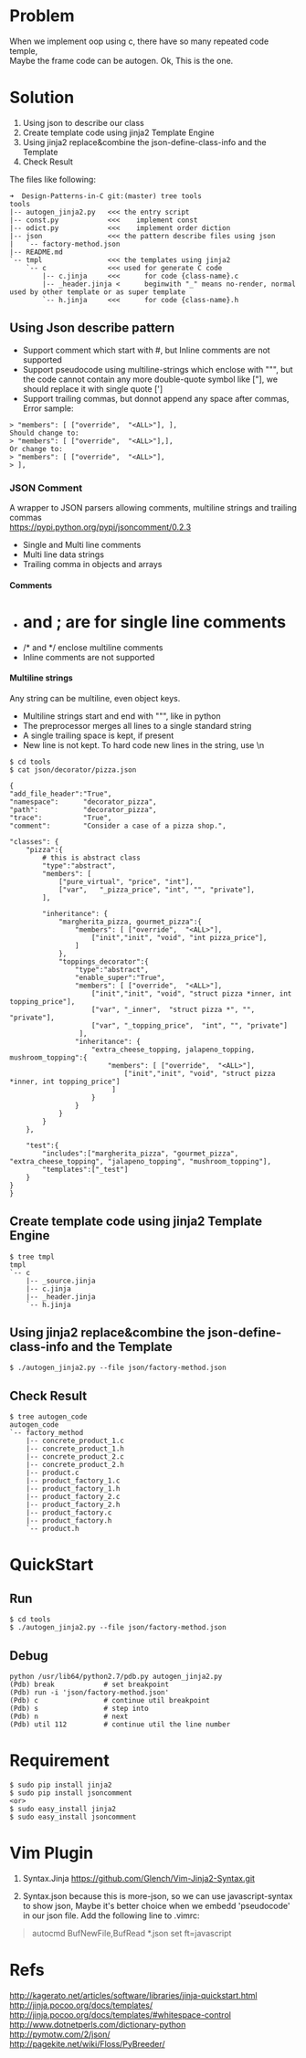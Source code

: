 # Problem

When we implement oop using c, there have so many repeated code temple,  
Maybe the frame code can be autogen. Ok, This is the one.  

# Solution

1. Using json to describe our class
2. Create template code using jinja2 Template Engine
3. Using jinja2 replace&combine the json-define-class-info and the Template
4. Check Result

The files like following:
```
➜  Design-Patterns-in-C git:(master) tree tools
tools
|-- autogen_jinja2.py   <<< the entry script
|-- const.py            <<<    implement const
|-- odict.py            <<<    implement order diction
|-- json                <<< the pattern describe files using json
|   `-- factory-method.json
|-- README.md
`-- tmpl                <<< the templates using jinja2
    `-- c               <<< used for generate C code
        |-- c.jinja     <<<      for code {class-name}.c
        |-- _header.jinja <      beginwith "_" means no-render, normal used by other template or as super template
        `-- h.jinja     <<<      for code {class-name}.h
```

## Using Json describe pattern

- Support comment which start with #, but Inline comments are not supported
- Support pseudocode using multiline-strings which enclose with """, but the code cannot contain any more double-quote symbol like ["], we should replace it with single quote [']
- Support trailing commas, but donnot append any space after commas, Error sample:
```
> "members": [ ["override",  "<ALL>"], ],
Should change to:
> "members": [ ["override",  "<ALL>"],],
Or change to:
> "members": [ ["override",  "<ALL>"],
> ],
```
### JSON Comment
A wrapper to JSON parsers allowing comments, multiline strings and trailing commas  
https://pypi.python.org/pypi/jsoncomment/0.2.3  
- Single and Multi line comments
- Multi line data strings
- Trailing comma in objects and arrays

#### Comments

- # and ; are for single line comments
- /* and */ enclose multiline comments
- Inline comments are not supported

#### Multiline strings

Any string can be multiline, even object keys.

- Multiline strings start and end with """, like in python
- The preprocessor merges all lines to a single standard string
- A single trailing space is kept, if present
- New line is not kept. To hard code new lines in the string, use \\n

```
$ cd tools  
$ cat json/decorator/pizza.json  

{
"add_file_header":"True",
"namespace":      "decorator_pizza",
"path":           "decorator_pizza",
"trace":          "True",
"comment":        "Consider a case of a pizza shop.",

"classes": {
	"pizza":{
		# this is abstract class
		"type":"abstract",
		"members": [
			["pure_virtual", "price", "int"],
			["var",   "_pizza_price", "int", "", "private"],
		],

		"inheritance": {
			"margherita_pizza, gourmet_pizza":{
				"members": [ ["override",  "<ALL>"],
					["init","init", "void", "int pizza_price"],
				]
			},
			"toppings_decorator":{
				"type":"abstract",
				"enable_super":"True",
				"members": [ ["override",  "<ALL>"],
					["init","init", "void", "struct pizza *inner, int topping_price"],
					["var", "_inner",  "struct pizza *", "", "private"],
					["var", "_topping_price",  "int", "", "private"]
				 ],
				"inheritance": {
					"extra_cheese_topping, jalapeno_topping, mushroom_topping":{
						"members": [ ["override",  "<ALL>"],
							["init","init", "void", "struct pizza *inner, int topping_price"]
						 ]
					}
				}
			}
		}
	},

	"test":{
		"includes":["margherita_pizza", "gourmet_pizza", "extra_cheese_topping", "jalapeno_topping", "mushroom_topping"],
		"templates":["_test"]
	}
}
}

```

## Create template code using jinja2 Template Engine

```
$ tree tmpl       
tmpl
`-- c
    |-- _source.jinja
    |-- c.jinja
    |-- _header.jinja
    `-- h.jinja
```

## Using jinja2 replace&combine the json-define-class-info and the Template

```
$ ./autogen_jinja2.py --file json/factory-method.json 
```

## Check Result

```
$ tree autogen_code 
autogen_code
`-- factory_method
    |-- concrete_product_1.c
    |-- concrete_product_1.h
    |-- concrete_product_2.c
    |-- concrete_product_2.h
    |-- product.c
    |-- product_factory_1.c
    |-- product_factory_1.h
    |-- product_factory_2.c
    |-- product_factory_2.h
    |-- product_factory.c
    |-- product_factory.h
    `-- product.h
```

# QuickStart

## Run

```
$ cd tools  
$ ./autogen_jinja2.py --file json/factory-method.json  
```

## Debug

```
python /usr/lib64/python2.7/pdb.py autogen_jinja2.py  
(Pdb) break            # set breakpoint  
(Pdb) run -i 'json/factory-method.json'  
(Pdb) c                # continue util breakpoint  
(Pdb) s                # step into  
(Pdb) n                # next  
(Pdb) util 112         # continue util the line number  
```

# Requirement

```
$ sudo pip install jinja2
$ sudo pip install jsoncomment
<or>
$ sudo easy_install jinja2
$ sudo easy_install jsoncomment
```

# Vim Plugin

1. Syntax.Jinja
https://github.com/Glench/Vim-Jinja2-Syntax.git  

2. Syntax.json  because this is more-json, so we can use javascript-syntax to show json,
Maybe it's better choice when we embedd 'pseudocode' in our json file.
Add the following line to .vimrc:
> autocmd BufNewFile,BufRead *.json set ft=javascript

# Refs

http://kagerato.net/articles/software/libraries/jinja-quickstart.html  
http://jinja.pocoo.org/docs/templates/  
http://jinja.pocoo.org/docs/templates/#whitespace-control  
http://www.dotnetperls.com/dictionary-python  
http://pymotw.com/2/json/  
http://pagekite.net/wiki/Floss/PyBreeder/  
